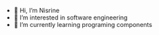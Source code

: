 - 👋 Hi, I’m Nisrine 
- 👀 I’m interested in software engineering
- 🌱 I’m currently learning programing components 
<!-- - 📫 How to reach me
Niss01Niss/Niss01Niss is a ✨ special ✨ repository because its `README.md` (this file) appears on your GitHub profile.
You can click the Preview link to take a look at your changes.
--->
